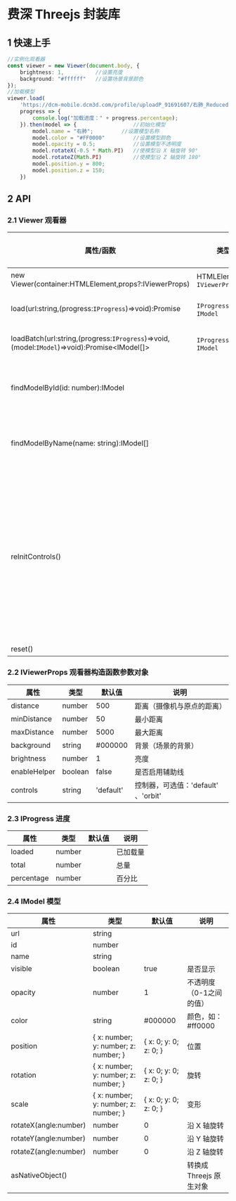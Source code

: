 # 费深 Threejs 封装库

## 1 快速上手

```typescript
//实例化观看器
const viewer = new Viewer(document.body, {
    brightness: 1,          //设置亮度
    background: "#ffffff"   //设置场景背景颜色
});
//加载模型
viewer.load(
    'https://dcm-mobile.dcm3d.com/profile/uploadP_91691607/右肺_Reduced.stl',
    progress => {
        console.log("加载进度：" + progress.percentage);
    }).then(model => {                  //初始化模型
        model.name = "右肺";         //设置模型名称
        model.color = "#FF0000"         //设置模型颜色
        model.opacity = 0.5;            //设置模型不透明度
        model.rotateX(-0.5 * Math.PI)   //使模型沿 X 轴旋转 90°
        model.rotateZ(Math.PI)          //使模型沿 Z 轴旋转 180°
        model.position.y = 800;
        model.position.z = 150;
    })

```

## 2 API

### 2.1 Viewer 观看器

| 属性/函数                                                                                   | 类型                        | 默认值 | 说明                                                           |
| ------------------------------------------------------------------------------------------- | --------------------------- | ------ | -------------------------------------------------------------- |
| new Viewer(container:HTMLElement,props?:IViewerProps)                                       | HTMLElement、`IViewerProps` |        | 构造函数                                                       |
| load(url:string,(progress:`IProgress`)=>void):Promise<IModel>                               | `IProgress`、`IModel`       |        | 加载一个模型                                                   |
| loadBatch(url:string,(progress:`IProgress`)=>void,(model:`IModel`)=>void):Promise<IModel[]> | `IProgress`、`IModel`       |        | 加载批量模型                                                   |
| findModelById(id: number):IModel                                                            |                             |        | 通过模型ID查找模型                                             |
| findModelByName(name: string):IModel[]                                                      |                             |        | 通过模型名称查询模型                                           |
| reInitControls()                                                                            |                             |        | 当加载完模型后，需要调用该方法重新初始化控制器，使模型居中显示 |
| reset()                                                                                     |                             |        | 复位                                                           |


### 2.2 IViewerProps 观看器构造函数参数对象  
| 属性         | 类型    | 默认值    | 说明                                |
| ------------ | ------- | --------- | ----------------------------------- |
| distance     | number  | 500       | 距离（摄像机与原点的距离）          |
| minDistance  | number  | 50        | 最小距离                            |
| maxDistance  | number  | 5000      | 最大距离                            |
| background   | string  | #000000   | 背景（场景的背景）                  |
| brightness   | number  | 1         | 亮度                   |
| enableHelper | boolean | false     | 是否启用辅助线                      |
| controls     | string  | 'default' | 控制器，可选值：'default' 、'orbit' |

### 2.3 IProgress 进度
| 属性       | 类型   | 默认值 | 说明     |
| ---------- | ------ | ------ | -------- |
| loaded     | number |        | 已加载量 |
| total      | number |        | 总量     |
| percentage | number |        | 百分比   |

### 2.4 IModel 模型
| 属性                  | 类型                                 | 默认值                | 说明                    |
| --------------------- | ------------------------------------ | --------------------- | ----------------------- |
| url                   | string                               |                       |                         |
| id                    | number                               |                       |                         |
| name                  | string                               |                       |                         |
| visible               | boolean                              | true                  | 是否显示                |
| opacity               | number                               | 1                     | 不透明度（0-1之间的值） |
| color                 | string                               | #000000               | 颜色，如：#ff0000       |
| position              | { x: number; y: number; z: number; } | { x: 0; y: 0; z: 0; } | 位置                    |
| rotation              | { x: number; y: number; z: number; } | { x: 0; y: 0; z: 0; } | 旋转                    |
| scale                 | { x: number; y: number; z: number; } | { x: 0; y: 0; z: 0; } | 变形                    |
| rotateX(angle:number) | number                               | 0                     | 沿 X 轴旋转             |
| rotateY(angle:number) | number                               | 0                     | 沿 Y 轴旋转             |
| rotateZ(angle:number) | number                               | 0                     | 沿 Z 轴旋转             |
| asNativeObject()      |                                      |                       | 转换成 Threejs 原生对象 |


